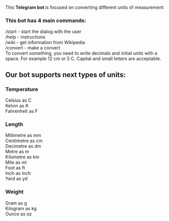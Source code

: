 This <b> Telegram bot </b> is focused on converting different units of measurement
<h3> This bot has 4 main commands: </h3>
/start - start the dialog with the user <br>
/help - instructions <br>
/wiki - get information from Wikipedia <br>
/convert - make a convert <br>
To convert something, you need to write decimals and initial units with a space. For example 12 cm or 5 C. Capital and small letters are acceptable.
<br>
<h2>Our bot supports next types of units:</h2>
<h3> Temperature</h3>
Celsius as C<br>
Kelvin as K<br>
Fahrenheit as F<br>
<h3>Length</h3>
Millimetre as mm<br>
Centimetre as cm<br>
Decimetre as dm<br>
Metre as m<br>
Kilometre as km<br>
Mile as ml<br>
Foot as ft<br>
Inch as inch<br>
Yard as yd<br>
<h3>Weight</h3>
Gram as g<br>
Kilogram as kg<br>
Ounce as oz<br>

